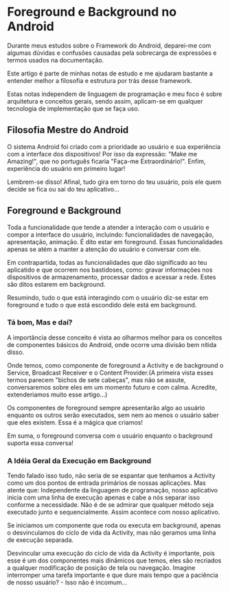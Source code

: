 # Foreground e Background no Android
Durante meus estudos sobre o Framework do Android, deparei-me com algumas dúvidas e confusões causadas pela sobrecarga de expressões e termos usados na documentação.

Este artigo é parte de minhas notas de estudo e me ajudaram bastante a entender melhor a filosofia e estrutura por trás desse framework.

Estas notas independem de linguagem de programação e meu foco é sobre arquitetura e conceitos gerais, sendo assim, aplicam-se em qualquer tecnologia de implementação que se faça uso.

 ## Filosofia Mestre do Android
O sistema Android foi criado com a prioridade ao usuário e sua experiência com a interface dos dispositivos! Por isso da expressão: "Make me Amazing!", que no português ficaria "Faça-me Extraordinário!". Enfim, experiência do usuário em primeiro lugar!

Lembrem-se disso! Afinal, tudo gira em torno do teu usuário, pois ele quem decide se fica ou sai do teu aplicativo...

## Foreground e Background
Toda a funcionalidade que tende a atender a interação com o usuário e compor a interface do usuário, incluindo: funcionalidades de navegação, apresentação, animação. É dito estar em foreground.
Essas funcionalidades apenas se atém a manter a atenção do usuário e conversar com ele.

Em contrapartida, todas as funcionalidades que dão significado ao teu aplicatido e que ocorrem nos bastidoses, como:  gravar informações nos dispositivos de armazenamento, processar dados e acessar a rede. Estes são ditos estarem em background.

Resumindo, tudo o que está interagindo com o usuário diz-se estar em foreground e tudo o que está escondido dele está em background.

### Tá bom, Mas e daí?
A importância desse conceito é vista ao olharmos melhor para os conceitos de componentes básicos do Android, onde ocorre uma divisão bem nítida disso.

Onde temos, como componente de foreground a Activity e de background o Service, Broadcast Receiver e o Content Provider.(A primeira vista esses termos parecem "bichos de sete cabeças", mas não se assute, conversaremos sobre eles em um momento futuro e com calma. Acredite, extenderiamos muito esse artigo...)

Os componentes de foreground sempre apresentarão algo ao usuário enquanto os outros serão executados, sem nem ao menos o usuário saber que eles existem. Essa é a mágica que criamos!

Em suma, o foreground conversa com o usuário enquanto o background suporta essa conversa!

### A Idéia Geral da Execução em Background
Tendo falado isso tudo, não seria de se espantar que tenhamos a Activity como um dos pontos de entrada primários de nossas aplicações. Mas atente que: Independente da linguagem de programação, nosso aplicativo inicia com uma linha de execução apenas e cabe a nós separar isso conforme a necessidade. Não é de se admirar que qualquer método seja executado junto e sequencialmente. Assim acontece com nosso aplicativo.

Se iniciamos um componente que roda ou executa em background, apenas o desvinculamos do ciclo de vida da Activity, mas não geramos uma linha de execução separada.

Desvincular uma execução do ciclo de vida da Activity é importante, pois esse é um dos componentes mais dinâmicos que temos, eles são recriados a qualquer modificação de posição de tela ou navegação. Imagine interromper uma tarefa importante e que dure mais tempo que a paciência de nosso usuário? - Isso não é incomum...
